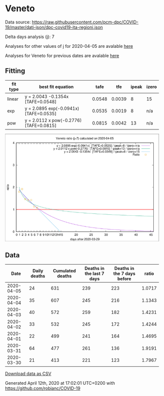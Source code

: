 # Veneto

Data source: https://raw.githubusercontent.com/pcm-dpc/COVID-19/master/dati-json/dpc-covid19-ita-regioni.json

Delta days analysis (j): 7

Analyses for other values of j for 2020-04-05 are avalable [here](../2020-04-05/README.md)

Analyses for Veneto for previous dates are avalable [here](../README.md)

## Fitting 
|fit type|best fit equation|tafe|tfe|ipeak|izero|
|-------|-----|--------|------|---|---|
|linear|y = 2.0043 -0.1354x  [TAFE=0.0548]|0.0548|0.0039|8|15|
|exp|y = 2.0895 exp(-0.0941x)  [TAFE=0.0535]|0.0535|0.0019|8|n/a|
|pow|y = 2.0112 x pow(-0.2776)  [TAFE=0.0815]|0.0815|0.0042|13|n/a|

![Plot](COVID-19_veneto_j7_2020-04-05.png)

## Data
|Date|Daily deaths|Cumulated deaths|Deaths in the last 7 days|Deaths in the 7 days before|ratio|
|----|----------|-----------|-------|--------------------|-----|
|2020-04-05|24|631|239|223|1.0717|
|2020-04-04|35|607|245|216|1.1343|
|2020-04-03|40|572|259|182|1.4231|
|2020-04-02|33|532|245|172|1.4244|
|2020-04-01|22|499|241|164|1.4695|
|2020-03-31|64|477|261|136|1.9191|
|2020-03-30|21|413|221|123|1.7967|

[Download data as CSV](COVID-19_veneto_j7_2020-04-05.csv)

Generated April 12th, 2020 at 17:02:01 UTC+0200 with https://github.com/robianc/COVID-19

